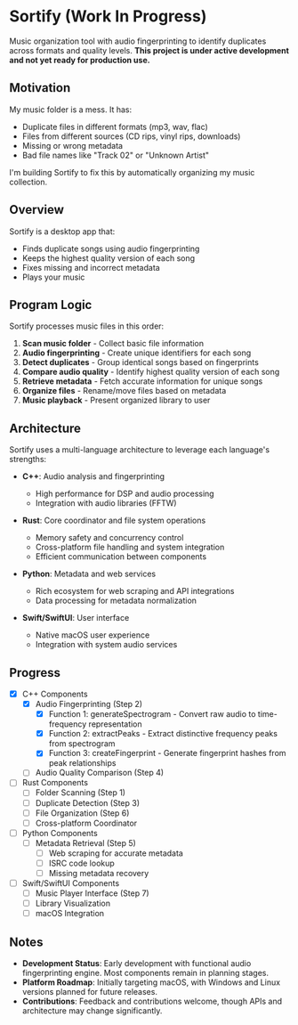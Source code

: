 # Sortify (Work In Progress)

Music organization tool with audio fingerprinting to identify duplicates across formats and quality levels. **This project is under active development and not yet ready for production use.**

## Motivation

My music folder is a mess. It has:
- Duplicate files in different formats (mp3, wav, flac)
- Files from different sources (CD rips, vinyl rips, downloads)
- Missing or wrong metadata
- Bad file names like "Track 02" or "Unknown Artist"

I'm building Sortify to fix this by automatically organizing my music collection.

## Overview

Sortify is a desktop app that:
- Finds duplicate songs using audio fingerprinting
- Keeps the highest quality version of each song
- Fixes missing and incorrect metadata
- Plays your music

## Program Logic

Sortify processes music files in this order:

1. **Scan music folder** - Collect basic file information
2. **Audio fingerprinting** - Create unique identifiers for each song
3. **Detect duplicates** - Group identical songs based on fingerprints
4. **Compare audio quality** - Identify highest quality version of each song
5. **Retrieve metadata** - Fetch accurate information for unique songs
6. **Organize files** - Rename/move files based on metadata
7. **Music playback** - Present organized library to user

## Architecture

Sortify uses a multi-language architecture to leverage each language's strengths:

- **C++**: Audio analysis and fingerprinting
  - High performance for DSP and audio processing
  - Integration with audio libraries (FFTW)

- **Rust**: Core coordinator and file system operations
  - Memory safety and concurrency control
  - Cross-platform file handling and system integration
  - Efficient communication between components

- **Python**: Metadata and web services
  - Rich ecosystem for web scraping and API integrations
  - Data processing for metadata normalization

- **Swift/SwiftUI**: User interface
  - Native macOS user experience
  - Integration with system audio services

## Progress

- [X] C++ Components
  - [X] Audio Fingerprinting (Step 2)
    - [X] Function 1: generateSpectrogram - Convert raw audio to time-frequency representation
    - [X] Function 2: extractPeaks - Extract distinctive frequency peaks from spectrogram
    - [X] Function 3: createFingerprint - Generate fingerprint hashes from peak relationships
  - [ ] Audio Quality Comparison (Step 4)

- [ ] Rust Components
  - [ ] Folder Scanning (Step 1)
  - [ ] Duplicate Detection (Step 3)
  - [ ] File Organization (Step 6)
  - [ ] Cross-platform Coordinator

- [ ] Python Components
  - [ ] Metadata Retrieval (Step 5)
    - [ ] Web scraping for accurate metadata
    - [ ] ISRC code lookup
    - [ ] Missing metadata recovery

- [ ] Swift/SwiftUI Components
  - [ ] Music Player Interface (Step 7)
  - [ ] Library Visualization
  - [ ] macOS Integration

## Notes

- **Development Status**: Early development with functional audio fingerprinting engine. Most components remain in planning stages.
- **Platform Roadmap**: Initially targeting macOS, with Windows and Linux versions planned for future releases.
- **Contributions**: Feedback and contributions welcome, though APIs and architecture may change significantly.